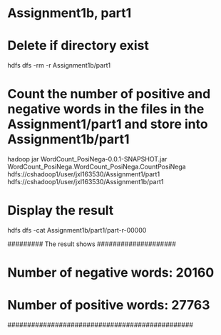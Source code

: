 # Assignment1b, part1

# Delete if directory exist
hdfs dfs -rm -r Assignment1b/part1

# Count the number of positive and negative words in the files in the Assignment1/part1 and store into Assignment1b/part1
hadoop jar WordCount_PosiNega-0.0.1-SNAPSHOT.jar WordCount_PosiNega.WordCount_PosiNega.CountPosiNega hdfs://cshadoop1/user/jxl163530/Assignment1/part1 hdfs://cshadoop1/user/jxl163530/Assignment1b/part1

# Display the result
hdfs dfs -cat Assignment1b/part1/part-r-00000



######### The result shows ####################
#     Number of negative words:       20160   #
#     Number of positive words:       27763   #
###############################################


